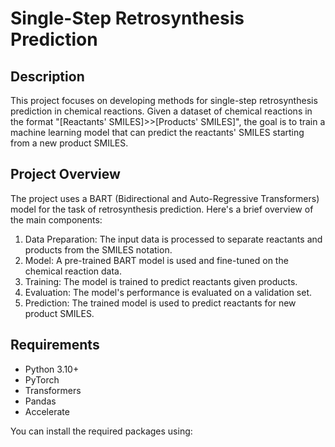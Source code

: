 # Single-Step Retrosynthesis Prediction

## Description

This project focuses on developing methods for single-step retrosynthesis prediction in chemical reactions. Given a dataset of chemical reactions in the format "[Reactants' SMILES]>>[Products' SMILES]", the goal is to train a machine learning model that can predict the reactants' SMILES starting from a new product SMILES.

## Project Overview

The project uses a BART (Bidirectional and Auto-Regressive Transformers) model for the task of retrosynthesis prediction. Here's a brief overview of the main components:

1. Data Preparation: The input data is processed to separate reactants and products from the SMILES notation.
2. Model: A pre-trained BART model is used and fine-tuned on the chemical reaction data.
3. Training: The model is trained to predict reactants given products.
4. Evaluation: The model's performance is evaluated on a validation set.
5. Prediction: The trained model is used to predict reactants for new product SMILES.

## Requirements

- Python 3.10+
- PyTorch
- Transformers
- Pandas
- Accelerate

You can install the required packages using:
